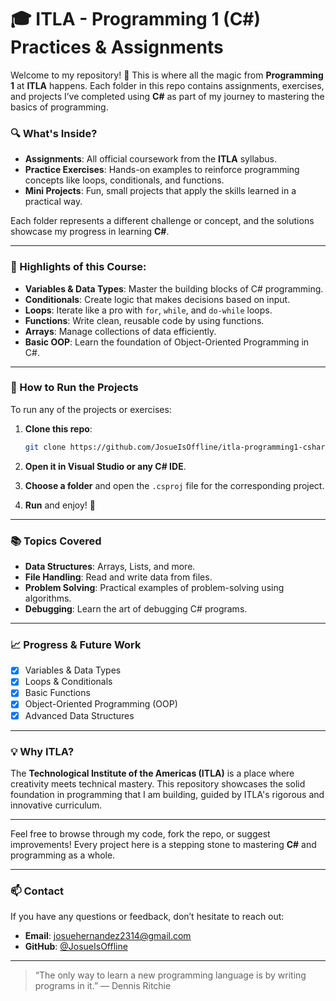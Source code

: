 # 🎓 ITLA - Programming 1 (C#) Practices & Assignments

Welcome to my repository! 🎉 This is where all the magic from **Programming 1** at **ITLA** happens. Each folder in this repo contains assignments, exercises, and projects I’ve completed using **C#** as part of my journey to mastering the basics of programming.

### 🔍 What's Inside?
- **Assignments**: All official coursework from the **ITLA** syllabus.
- **Practice Exercises**: Hands-on examples to reinforce programming concepts like loops, conditionals, and functions.
- **Mini Projects**: Fun, small projects that apply the skills learned in a practical way.

Each folder represents a different challenge or concept, and the solutions showcase my progress in learning **C#**.

---

### 🌟 Highlights of this Course:
- **Variables & Data Types**: Master the building blocks of C# programming.
- **Conditionals**: Create logic that makes decisions based on input.
- **Loops**: Iterate like a pro with `for`, `while`, and `do-while` loops.
- **Functions**: Write clean, reusable code by using functions.
- **Arrays**: Manage collections of data efficiently.
- **Basic OOP**: Learn the foundation of Object-Oriented Programming in C#.
  
---

### 🚀 How to Run the Projects
To run any of the projects or exercises:
1. **Clone this repo**: 

    ```bash
    git clone https://github.com/JosueIsOffline/itla-programming1-csharp.git
    ```
    
2. **Open it in Visual Studio or any C# IDE**.
3. **Choose a folder** and open the `.csproj` file for the corresponding project.
4. **Run** and enjoy! 🎉

---

### 📚 Topics Covered
- **Data Structures**: Arrays, Lists, and more.
- **File Handling**: Read and write data from files.
- **Problem Solving**: Practical examples of problem-solving using algorithms.
- **Debugging**: Learn the art of debugging C# programs.

---

### 📈 Progress & Future Work
- [x] Variables & Data Types
- [x] Loops & Conditionals
- [x] Basic Functions
- [x] Object-Oriented Programming (OOP)
- [x] Advanced Data Structures

---

### 💡 Why ITLA?
The **Technological Institute of the Americas (ITLA)** is a place where creativity meets technical mastery. This repository showcases the solid foundation in programming that I am building, guided by ITLA's rigorous and innovative curriculum.

---

Feel free to browse through my code, fork the repo, or suggest improvements! Every project here is a stepping stone to mastering **C#** and programming as a whole.

---

### 📫 Contact
If you have any questions or feedback, don’t hesitate to reach out:
- **Email**: josuehernandez2314@gmail.com
- **GitHub**: [@JosueIsOffline](https://github.com/JosueIsOffline)

---

> “The only way to learn a new programming language is by writing programs in it.” — Dennis Ritchie
